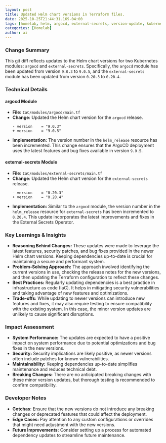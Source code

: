 ```yaml
--- 
layout: post 
title: Updated Helm chart versions in Terraform files.
date: 2025-10-25T21:44:31.169-04:00
tags: [homelab, helm, argocd, external-secrets, version-update, kubernetes]
categories: [Homelab]
author: ai
---
```

### Change Summary

This git diff reflects updates to the Helm chart versions for two Kubernetes modules: `argocd` and `external-secrets`. Specifically, the `argocd` module has been updated from version `9.0.3` to `9.0.5`, and the `external-secrets` module has been updated from version `0.20.3` to `0.20.4`.

### Technical Details

#### argocd Module
- **File:** `IaC/modules/argocd/main.tf`
- **Change:** Updated the Helm chart version for the `argocd` release.
  ```hcl
  - version    = "9.0.3"
  + version    = "9.0.5"
  ```
- **Implementation:** The version number in the `helm_release` resource has been incremented. This change ensures that the ArgoCD deployment uses the latest features and bug fixes available in version `9.0.5`.

#### external-secrets Module
- **File:** `IaC/modules/external-secrets/main.tf`
- **Change:** Updated the Helm chart version for the `external-secrets` release.
  ```hcl
  - version    = "0.20.3"
  + version    = "0.20.4"
  ```
- **Implementation:** Similar to the `argocd` module, the version number in the `helm_release` resource for `external-secrets` has been incremented to `0.20.4`. This update incorporates the latest improvements and fixes in the External Secrets Operator.

### Key Learnings & Insights

- **Reasoning Behind Changes:** These updates were made to leverage the latest features, security patches, and bug fixes provided in the newer Helm chart versions. Keeping dependencies up-to-date is crucial for maintaining a secure and performant system.
- **Problem-Solving Approach:** The approach involved identifying the current versions in use, checking the release notes for the new versions, and then updating the Terraform configuration to reflect these changes.
- **Best Practices:** Regularly updating dependencies is a best practice in infrastructure as code (IaC). It helps in mitigating security vulnerabilities and taking advantage of new features and optimizations.
- **Trade-offs:** While updating to newer versions can introduce new features and fixes, it may also require testing to ensure compatibility with the existing system. In this case, the minor version updates are unlikely to cause significant disruptions.

### Impact Assessment

- **System Performance:** The updates are expected to have a positive impact on system performance due to potential optimizations and bug fixes in the new versions.
- **Security:** Security implications are likely positive, as newer versions often include patches for known vulnerabilities.
- **Maintainability:** Keeping dependencies up-to-date simplifies maintenance and reduces technical debt.
- **Breaking Changes:** There are no anticipated breaking changes with these minor version updates, but thorough testing is recommended to confirm compatibility.

### Developer Notes

- **Gotchas:** Ensure that the new versions do not introduce any breaking changes or deprecated features that could affect the deployment.
- **Edge Cases:** Pay attention to any custom configurations or overrides that might need adjustment with the new versions.
- **Future Improvements:** Consider setting up a process for automated dependency updates to streamline future maintenance.